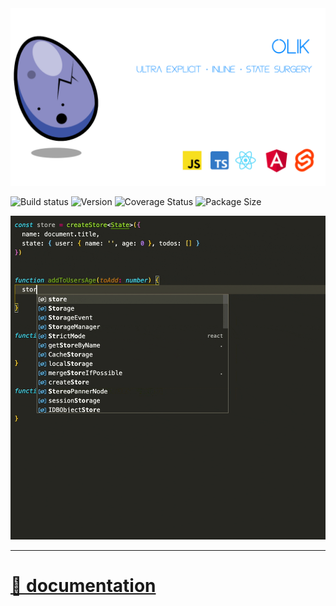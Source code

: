 <img src="./assets/banner_2.png" style="max-width=100%" /> 

![Build status](https://img.shields.io/travis/com/memeplexx/olik?style=flat-square&colorA=000000&colorB=565656)
![Version](https://img.shields.io/npm/v/olik?style=flat-square&colorA=000000&colorB=565656)
![Coverage Status](https://img.shields.io/coveralls/github/Memeplexx/Olik?style=flat-square&colorA=000000&colorB=565656)
![Package Size](https://img.shields.io/bundlephobia/minzip/olik?style=flat-square&colorA=000000&colorB=565656)

<img src="./assets/recording-with-comments.gif" style="width: 600px;" />  

---

# [📖 documentation](https://memeplexx.github.io/olik/)